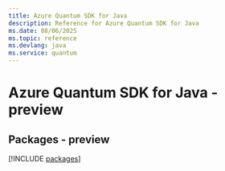 ```yaml
---
title: Azure Quantum SDK for Java
description: Reference for Azure Quantum SDK for Java
ms.date: 08/06/2025
ms.topic: reference
ms.devlang: java
ms.service: quantum
---
```

# Azure Quantum SDK for Java - preview
## Packages - preview
[!INCLUDE [packages](quantum-index.md)]